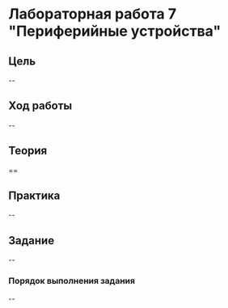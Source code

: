 # Лабораторная работа 7 "Периферийные устройства"

## Цель

--

## Ход работы

--

## Теория

==

## Практика

--

## Задание

--

### Порядок выполнения задания

--